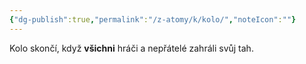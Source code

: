 ```yaml
---
{"dg-publish":true,"permalink":"/z-atomy/k/kolo/","noteIcon":""}
---
```


Kolo skončí, když **všichni** hráči a nepřátelé zahráli svůj tah.